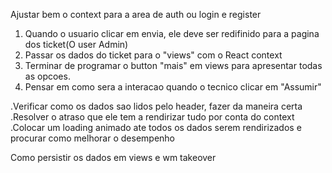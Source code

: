 
Ajustar bem o context para a area de auth ou login e register



1. Quando o usuario clicar em envia, ele deve ser redifinido para a pagina dos ticket(O user Admin)
2. Passar os dados do ticket para o "views" com o React context
3. Terminar de programar o button "mais" em views para apresentar todas as opcoes.
4. Pensar em como sera a interacao quando o tecnico clicar em "Assumir"

.Verificar como os dados sao lidos pelo header, fazer da maneira certa
.Resolver o atraso que ele tem a rendirizar tudo por conta do context
.Colocar um loading animado ate todos os dados serem rendirizados e procurar como melhorar o desempenho 

Como persistir os dados em views e wm takeover